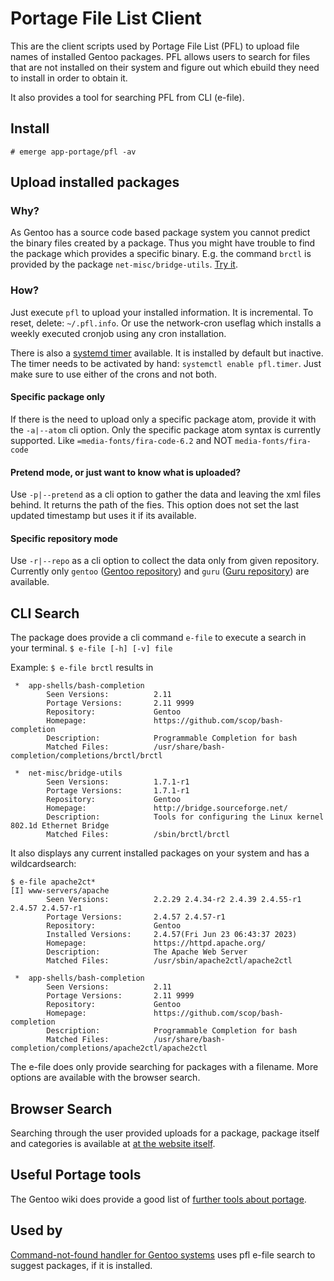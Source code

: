 # Portage File List Client
This are the client scripts used by Portage File List (PFL) to upload file names of installed Gentoo packages.
PFL allows users to search for files that are not installed on their system and figure out which ebuild they need to install in order to obtain it.

It also provides a tool for searching PFL from CLI (e-file).

## Install
`# emerge app-portage/pfl -av`

## Upload installed packages

### Why?
As Gentoo has a source code based package system you cannot predict the binary files created by a package.
Thus you might have trouble to find the package which provides a specific binary. E.g. the command `brctl` is
provided by the package `net-misc/bridge-utils`. [Try it](https://www.portagefilelist.de/index.php?fs=brctl&unique=1).

### How?
Just execute `pfl` to upload your installed information. It is incremental. To reset, delete: `~/.pfl.info`.
Or use the network-cron useflag which installs a weekly executed cronjob using any cron installation.

There is also a [systemd timer](https://wiki.gentoo.org/wiki/Systemd#Timer_services) available.
It is installed by default but inactive. The timer needs to be activated by hand: `systemctl enable pfl.timer`.
Just make sure to use either of the crons and not both.

#### Specific package only
If there is the need to upload only a specific package atom, provide it with the `-a|--atom` cli option.
Only the specific package atom syntax is currently supported. Like `=media-fonts/fira-code-6.2` and NOT `media-fonts/fira-code`

#### Pretend mode, or just want to know what is uploaded?
Use `-p|--pretend` as a cli option to gather the data and leaving the xml files behind. It returns the path of the fies.
This option does not set the last updated timestamp but uses it if its available.

#### Specific repository mode
Use `-r|--repo` as a cli option to collect the data only from given repository. Currently only `gentoo`
([Gentoo repository](https://packages.gentoo.org/)) and `guru` ([Guru repository](https://wiki.gentoo.org/wiki/Project:GURU))
are available.

## CLI Search

The package does provide a cli command `e-file` to execute a search in your terminal.
`$ e-file [-h] [-v] file`

Example: `$ e-file brctl` results in

```
 *  app-shells/bash-completion
        Seen Versions:          2.11
        Portage Versions:       2.11 9999
        Repository:             Gentoo
        Homepage:               https://github.com/scop/bash-completion
        Description:            Programmable Completion for bash
        Matched Files:          /usr/share/bash-completion/completions/brctl/brctl

 *  net-misc/bridge-utils
        Seen Versions:          1.7.1-r1
        Portage Versions:       1.7.1-r1
        Repository:             Gentoo
        Homepage:               http://bridge.sourceforge.net/
        Description:            Tools for configuring the Linux kernel 802.1d Ethernet Bridge
        Matched Files:          /sbin/brctl/brctl
```

It also displays any current installed packages on your system and has a wildcardsearch:

```
$ e-file apache2ct*
[I] www-servers/apache
        Seen Versions:          2.2.29 2.4.34-r2 2.4.39 2.4.55-r1 2.4.57 2.4.57-r1
        Portage Versions:       2.4.57 2.4.57-r1
        Repository:             Gentoo
        Installed Versions:     2.4.57(Fri Jun 23 06:43:37 2023)
        Homepage:               https://httpd.apache.org/
        Description:            The Apache Web Server
        Matched Files:          /usr/sbin/apache2ctl/apache2ctl

 *  app-shells/bash-completion
        Seen Versions:          2.11
        Portage Versions:       2.11 9999
        Repository:             Gentoo
        Homepage:               https://github.com/scop/bash-completion
        Description:            Programmable Completion for bash
        Matched Files:          /usr/share/bash-completion/completions/apache2ctl/apache2ctl
```

The e-file does only provide searching for packages with a filename. More options are available with the browser search.

## Browser Search

Searching through the user provided uploads for a package, package itself and categories is available at [at the website itself](https://www.portagefilelist.de/).

## Useful Portage tools

The Gentoo wiki does provide a good list of [further tools about portage](https://wiki.gentoo.org/wiki/Useful_Portage_tools).

## Used by

[Command-not-found handler for Gentoo systems](https://github.com/AndrewAmmerlaan/command-not-found-gentoo) uses pfl e-file search 
to suggest packages, if it is installed.

